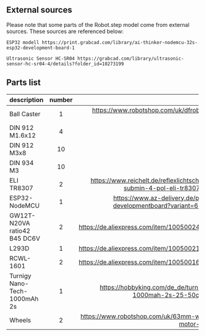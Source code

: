 External sources
-----------------


Please note that some parts of the Robot.step model come from external sources. These sources are referenced below:

    ESP32 modell https://print.grabcad.com/library/ai-thinker-nodemcu-32s-esp32-development-board-1
    
    Ultrasonic Sensor HC-SR04 https://grabcad.com/library/ultrasonic-sensor-hc-sr04-4/details?folder_id=10273199


Parts list
-----------

| description   | number          | link  |
| :------------ |:---------------:| -----:|
| Ball Caster| 1 | https://www.robotshop.com/uk/dfrobot-ball-caster-metal-ball.html |
| DIN 912 M1.6x12 | 4 | |
| DIN 912 M3x8 | 10 | |
| DIN 934 M3 | 10 | |
| ELI TR8307     | 2       |   https://www.reichelt.de/reflexlichtschranke-0-7mm-submin-4-pol-eli-tr8307-p114341.html |
| ESP32-NodeMCU | 1        |    https://www.az-delivery.de/products/esp32-developmentboard?variant=6119648460827 |
| GW12T-N20VA ratio42 B45 DC6V| 2 | https://de.aliexpress.com/item/1005002458533548.html |
| L293D | 1 | https://de.aliexpress.com/item/1005002121440673.html |
| RCWL-1601 | 2 | https://de.aliexpress.com/item/1005001693758196.html |
| Turnigy Nano-Tech-1000mAh 2s | 1 | https://hobbyking.com/de_de/turnigy-nano-tech-1000mah-2s-25-50c-lipo-pack.html |
| Wheels| 2| https://www.robotshop.com/uk/63mm-wheels-d-shaft-motor-green-2pk.html |
